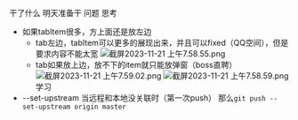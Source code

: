 干了什么
明天准备干
问题
思考
- 如果tabItem很多，方上面还是放左边
  - tab左边，tabItem可以更多的展现出来，并且可以fixed（QQ空间），但是要求内容不能太宽
  ![截屏2023-11-21 上午7.58.55.png](https://upload-images.jianshu.io/upload_images/11739051-24a5ae3b8ea4011a.png?imageMogr2/auto-orient/strip%7CimageView2/2/w/1240)
  - tab如果放上边，放不下的item就只能放弹窗（boss直聘）
  ![截屏2023-11-21 上午7.59.02.png](https://upload-images.jianshu.io/upload_images/11739051-0ffbd1a1eac3069e.png?imageMogr2/auto-orient/strip%7CimageView2/2/w/1240)
![截屏2023-11-21 上午7.58.59.png](https://upload-images.jianshu.io/upload_images/11739051-33bc9cd5d5bde6bf.png?imageMogr2/auto-orient/strip%7CimageView2/2/w/1240)
学习
- --set-upstream
当远程和本地没关联时（第一次push）
那么`git push --set-upstream origin master`